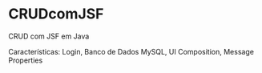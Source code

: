 # CRUDcomJSF
CRUD com JSF em Java

Características:
Login, Banco de Dados MySQL, UI Composition, Message Properties
